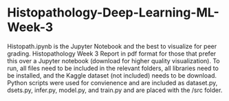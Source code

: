 # Histopathology-Deep-Learning-ML-Week-3

Histopath.ipynb is the Jupyter Notebook and the best to visualize for peer grading.
Histopathology Week 3 Report in pdf format for those that prefer this over a Jupyter notebook (download for higher quality visualization).
To run, all files need to be included in the relevant folders, all libraries need to be installed, and the Kaggle dataset (not included) needs to be download.
Python scripts were used for convienence and are included as dataset.py, dsets.py, infer.py, model.py, and train.py and are placed with the /src folder.
